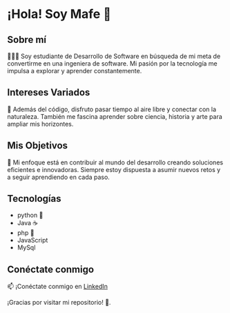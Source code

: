 # ¡Hola! Soy Mafe 👋

## Sobre mí
👩🏼‍💻 Soy estudiante de Desarrollo de Software en búsqueda de mi meta de convertirme en una ingeniera de software. Mi pasión por la tecnología me impulsa a explorar y aprender constantemente.

## Intereses Variados
🌱 Además del código, disfruto pasar tiempo al aire libre y conectar con la naturaleza. También me fascina aprender sobre ciencia, historia y arte para ampliar mis horizontes.

## Mis Objetivos
🎯 Mi enfoque está en contribuir al mundo del desarrollo creando soluciones eficientes e innovadoras. Siempre estoy dispuesta a asumir nuevos retos y a seguir aprendiendo en cada paso.

## Tecnologías

- python 🐍
- Java ☕
- php 🐘
- JavaScript
- MySql
  

## Conéctate conmigo
📫 ¡Conéctate conmigo en [LinkedIn](https://www.linkedin.com/in/mafe-pardo-369922219)

¡Gracias por visitar mi repositorio! 🌟.
